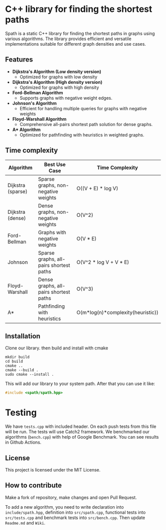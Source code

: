 # C++ library for finding the shortest paths

Spath is a static C++ library for finding the shortest paths in graphs using various algorithms. The library provides efficient and versatile implementations suitable for different graph densities and use cases.

## Features

- **Dijkstra's Algorithm (Low density version)**  
  - Optimized for graphs with low density
- **Dijkstra's Algorithm (High density version)**  
  - Optimized for graphs with high density
- **Ford-Bellman Algorithm**  
  - Supports graphs with negative weight edges.
- **Johnson's Algorithm**  
  - Efficient for handling multiple queries for graphs with negative weights
- **Floyd-Warshall Algorithm**  
  - Comprehensive all-pairs shortest path solution for dense graphs.
- **A\* Algorithm**  
  - Optimized for pathfinding with heuristics in weighted graphs.

## Time complexity

| Algorithm          | Best Use Case                         | Time Complexity            |
|--------------------|---------------------------------------|----------------------------|
| Dijkstra (sparse)  | Sparse graphs, non-negative weights   | O((V + E) * log V)         |
| Dijkstra (dense)   | Dense graphs, non-negative weights    | O(V^2)                     |
| Ford-Bellman       | Graphs with negative weights          | O(V * E)                   |
| Johnson            | Sparse graphs, all-pairs shortest paths | O(V^2 * log V + V * E) |
| Floyd-Warshall     | Dense graphs, all-pairs shortest paths | O(V^3)                 |
| A*                 | Pathfinding with heuristics           | O(m*log(n)*complexity(heuristic))       |


## Installation

Clone our library. then build and install with cmake

```
mkdir build
cd build
cmake ..
cmake --build .
sudo cmake --install .
```
This will add our library to your system path. After that you can use it like:

```cpp
#include <spath/spath.hpp>
```

# Testing

We have `tests.cpp` with included header. On each push tests from this file will be run. The tests will use Catch2 framework.
We benchmarked our algorithms (`bench.cpp`) with help of Google Benchmark. You can see results in Github Actions. 

## License

This project is licensed under the MIT License.
  
## How to contribute

Make a fork of repository, make changes and open Pull Request.

To add a new algorithm, you need to write declaration into `include/spath.hpp`, definition into `src/spath.cpp`, functional tests into `src/tests.cpp` and benchmark tests into `src/bench.cpp`.
Then update `Readme.md` and `Wiki`.
